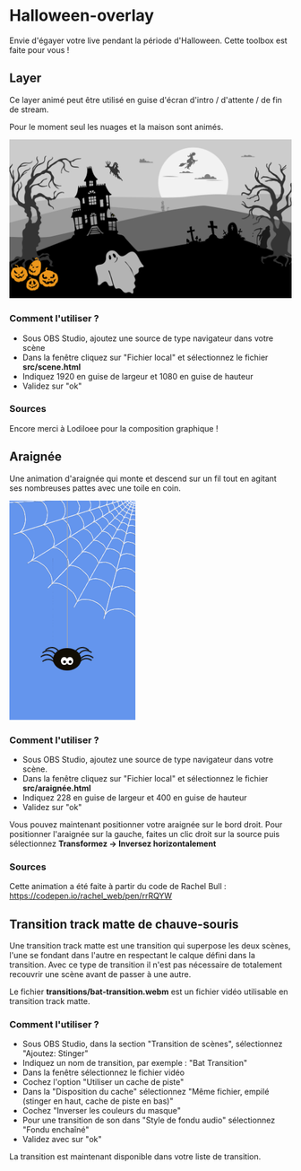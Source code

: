 # Halloween-overlay
Envie d'égayer votre live pendant la période d'Halloween.
Cette toolbox est faite pour vous !

## Layer
Ce layer animé peut être utilisé en guise d'écran d'intro / d'attente / de fin de stream.

Pour le moment seul les nuages et la maison sont animés.

![layer](examples/layer.png)

### Comment l'utiliser ?
- Sous OBS Studio, ajoutez une source de type navigateur dans votre scène
- Dans la fenêtre cliquez sur "Fichier local" et sélectionnez le fichier **src/scene.html**
- Indiquez 1920 en guise de largeur et 1080 en guise de hauteur
- Validez sur "ok"

### Sources
Encore merci à Lodiloee pour la composition graphique !

## Araignée
Une animation d'araignée qui monte et descend sur un fil tout en agitant ses nombreuses pattes avec une toile en coin.

![araignée](examples/spider.png)

### Comment l'utiliser ?
- Sous OBS Studio, ajoutez une source de type navigateur dans votre scène.
- Dans la fenêtre cliquez sur "Fichier local" et sélectionnez le fichier **src/araignée.html**
- Indiquez 228 en guise de largeur et 400 en guise de hauteur
- Validez sur "ok"

Vous pouvez maintenant positionner votre araignée sur le bord droit.
Pour positionner l'araignée sur la gauche, faites un clic droit sur la source puis sélectionnez 
**Transformez -> Inversez horizontalement**

### Sources
Cette animation a été faite à partir du code de Rachel Bull :
https://codepen.io/rachel_web/pen/rrRQYW

## Transition track matte de chauve-souris
Une transition track matte est une transition qui superpose les deux scènes, l'une se fondant dans l'autre en respectant
le calque défini dans la transition. Avec ce type de transition il n'est pas nécessaire de totalement recouvrir une scène
avant de passer à une autre.

Le fichier **transitions/bat-transition.webm** est un fichier vidéo utilisable en transition track matte.

### Comment l'utiliser ?
- Sous OBS Studio, dans la section "Transition de scènes", sélectionnez "Ajoutez: Stinger"
- Indiquez un nom de transition, par exemple : "Bat Transition"
- Dans la fenêtre sélectionnez le fichier vidéo
- Cochez l'option "Utiliser un cache de piste"
- Dans la "Disposition du cache" sélectionnez "Même fichier, empilé (stinger en haut, cache de piste en bas)"
- Cochez "Inverser les couleurs du masque"
- Pour une transition de son dans "Style de fondu audio" sélectionnez "Fondu enchaîné"
- Validez avec sur "ok"

La transition est maintenant disponible dans votre liste de transition.